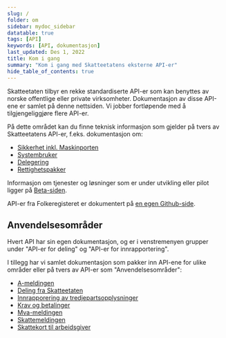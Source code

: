 ```yaml
---
slug: /
folder: om
sidebar: mydoc_sidebar
datatable: true
tags: [API]
keywords: [API, dokumentasjon]
last_updated: Des 1, 2022
title: Kom i gang
summary: "Kom i gang med Skatteetatens eksterne API-er"
hide_table_of_contents: true
---
```


Skatteetaten tilbyr en rekke standardiserte API-er som kan benyttes av norske offentlige eller private virksomheter. Dokumentasjon av disse API-ene er samlet på denne nettsiden. Vi jobber fortløpende med å tilgjengeliggjøre flere API-er.

På dette området kan du finne teknisk informasjon som gjelder på tvers av Skatteetatens API-er, f.eks. dokumentasjon om:
* [Sikkerhet inkl. Maskinporten](./om/sikkerhet.md)
* [Systembruker](./om/systembruker.md)
* [Delegering](./om/delegering.md)
* [Rettighetspakker](./om/rettighetspakker.md) 

Informasjon om tjenester og løsninger som er under utvikling eller pilot ligger på [Beta-siden](https://skatteetaten.github.io/beta-apier/).

API-er fra Folkeregisteret er dokumentert på [en egen Github-side](https://skatteetaten.github.io/folkeregisteret-api-dokumentasjon/om-tjenestene/).

## Anvendelsesområder

Hvert API har sin egen dokumentasjon, og er i venstremenyen grupper under "API-er for deling" og "API-er for innrapportering".

I tillegg har vi samlet dokumentasjon som pakker inn API-ene for ulike områder eller på tvers av API-er som "Anvendelsesområder":
* [A-meldingen](./anvendelsesomraader/ameldingen.md)
* [Deling fra Skatteetaten](./anvendelsesomraader/deling-skatteetaten.md)
* [Innrapporering av tredjepartsopplysninger](./anvendelsesomraader/innrapportering-tredjepartsopplysninger.md)
* [Krav og betalinger](./anvendelsesomraader/kravogbetalinger.md)
* [Mva-meldingen](./anvendelsesomraader/mvamelding.md)
* [Skattemeldingen](./anvendelsesomraader/skattemelding.md)
* [Skattekort til arbeidsgiver](./anvendelsesomraader/skattekorttilarbeidsgiver.md)

